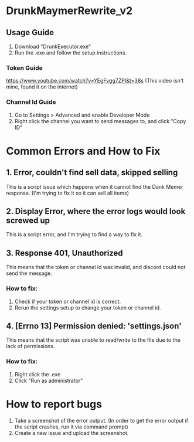 # DrunkMaymerRewrite_v2
## Usage Guide
1. Download "DrunkExecutor.exe"
2. Run the .exe and follow the setup instructions.
### Token Guide
https://www.youtube.com/watch?v=YEgFvgg7ZPI&t=38s (This video isn't mine, found it on the internet)
### Channel Id Guide
1. Go to Settings > Advanced and enable Developer Mode
2. Right click the channel you want to send messages to, and click "Copy ID"

# Common Errors and How to Fix
## 1. Error, couldn't find sell data, skipped selling
This is a script issue which happens when it cannot find the Dank Memer response. (I'm trying to fix it so it can sell all items)

## 2. Display Error, where the error logs would look screwed up
This is a script error, and I'm trying to find a way to fix it.

## 3. Response 401, Unauthorized
This means that the token or channel id was invalid, and discord could not send the message.

### How to fix:
1. Check if your token or channel id is correct.
2. Rerun the settings setup to change your token or channel id.

## 4. \[Errno 13\] Permission denied: 'settings.json'
This means that the script was unable to read/write to the file due to the lack of permissions.

### How to fix:
1. Right click the .exe
2. Click "Run as administrator"

# How to report bugs
1. Take a screenshot of the error output. (In order to get the error output if the script crashes, run it via command prompt)
2. Create a new issue and upload the screenshot.
